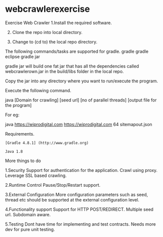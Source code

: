 # webcrawlerexercise
Exercise Web Crawler
1.Install the required software.

2. Clone the repo into local directory.

3. Change to (cd to) the local repo directory.

The following commands/tasks are supported for gradle.
    gradle
    gradle eclipse
    gradle jar

gradle jar will build one fat jar that has all the dependencies called webcrawlerown.jar in the build/libs folder in the local repo.

Copy the jar into any directory where you want to run/execute the program.

Execute the following command.

java [Domain for crawling] [seed url] [no of parallel threads] [output file for the program]

For eg:

java https://wiprodigital.com https://wiprodigital.com 64 sitemapout.json

Requirements.

    [Gradle 4.8.1] (http://www.gradle.org)

    Java 1.8

More things to do
  
  1.Security
    Support for authentication for the application.
    Crawl using proxy.
    Leverage SSL based crawling.

  2.Runtime Control
    Pause/Stop/Restart support.

  3.External Configuration
    More configuration parameters such as seed, thread etc should be supported at the external configuration level.

  4.Functionality support
    Support for HTTP POST/REDIRECT.
    Multiple seed url.
    Subdomain aware.

  5.Testing 
    Dont have time for implementing and test contracts. Needs more dev for pure unit testing.

